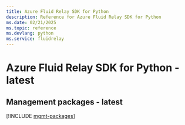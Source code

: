 ```yaml
---
title: Azure Fluid Relay SDK for Python
description: Reference for Azure Fluid Relay SDK for Python
ms.date: 02/21/2025
ms.topic: reference
ms.devlang: python
ms.service: fluidrelay
---
```

# Azure Fluid Relay SDK for Python - latest

## Management packages - latest
[!INCLUDE [mgmt-packages](fluid-relay-mgmt-index.md)]